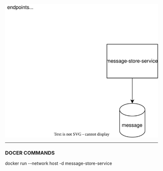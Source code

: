 ![diagram](docs/message-store-service.svg)

---

### DOCER COMMANDS
docker run --network host -d message-store-service